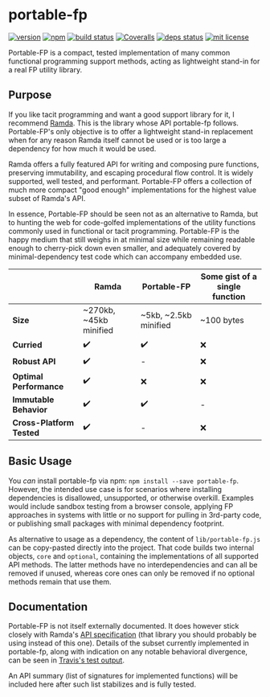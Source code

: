 
# portable-fp

[![version][version-img]][version-url]
[![npm][npmjs-img]][npmjs-url]
[![build status][travis-img]][travis-url]
[![Coveralls][coveralls-img]][coveralls-url]
[![deps status][daviddm-img]][daviddm-url]
[![mit license][license-img]][license-url]

Portable-FP is a compact, tested implementation of many common functional programming
support methods, acting as lightweight stand-in for a real FP utility library.

## Purpose

If you like tacit programming and want a good support library for it, I recommend
[Ramda](https://ramdajs.com).  This is the library whose API portable-fp follows.
Portable-FP's only objective is to offer a lightweight stand-in replacement when
for any reason Ramda itself cannot be used or is too large a dependency for how
much it would be used.

Ramda offers a fully featured API for writing and composing pure functions, preserving
immutability, and escaping procedural flow control.  It is widely supported, well
tested, and performant.  Portable-FP offers a collection of much more compact "good
enough" implementations for the highest value subset of Ramda's API.

In essence, Portable-FP should be seen not as an alternative to Ramda, but to hunting
the web for code-golfed implementations of the utility functions commonly used in
functional or tacit programming.  Portable-FP is the happy medium that still weighs
in at minimal size while remaining readable enough to cherry-pick down even smaller,
and adequately covered by minimal-dependency test code which can accompany embedded
use.

|     | Ramda | Portable-FP | Some gist of a single function |
| --- | --- | --- | --- |
| **Size** | ~270kb, ~45kb minified | ~5kb, ~2.5kb minified | ~100 bytes |
| **Curried** | :heavy_check_mark: | :heavy_check_mark: | :x: |
| **Robust API** | :heavy_check_mark: |  -  | :x: |
| **Optimal Performance** | :heavy_check_mark: | :x: | :x: |
| **Immutable Behavior** | :heavy_check_mark: | :heavy_check_mark: |  -  |
| **Cross-Platform Tested** | :heavy_check_mark: |  -  | :x: |

## Basic Usage

You *can* install portable-fp via npm: `npm install --save portable-fp`.  However,
the intended use case is for scenarios where installing dependencies is disallowed,
unsupported, or otherwise overkill.  Examples would include sandbox testing from
a browser console, applying FP approaches in systems with little or no support
for pulling in 3rd-party code, or publishing small packages with minimal dependency
footprint.

As alternative to usage as a dependency, the content of `lib/portable-fp.js` can
be copy-pasted directly into the project.  That code builds two internal objects,
`core` and `optional`, containing the implementations of all supported API methods.
The latter methods have no interdependencies and can all be removed if unused, whereas
core ones can only be removed if no optional methods remain that use them.

## Documentation

Portable-FP is not itself externally documented.  It does however stick closely
with Ramda's [API specification](http://ramdajs.com/docs) (that library you should
probably be using instead of this one).  Details of the subset currently implemented
in portable-fp, along with indication on any notable behavioral divergence, can
be seen in [Travis's test output][travis-url].

An API summary (list of signatures for implemented functions) will be included here
after such list stabilizes and is fully tested.


[version-url]: https://github.com/evan-king/portable-fp/releases
[version-img]: https://img.shields.io/github/release/evan-king/portable-fp.svg?style=flat

[npmjs-url]: https://www.npmjs.com/package/portable-fp
[npmjs-img]: https://img.shields.io/npm/v/portable-fp.svg?style=flat

[coveralls-url]: https://coveralls.io/r/evan-king/portable-fp?branch=master
[coveralls-img]: https://img.shields.io/coveralls/evan-king/portable-fp.svg?style=flat

[license-url]: https://github.com/evan-king/portable-fp/blob/master/LICENSE
[license-img]: https://img.shields.io/badge/license-MIT-blue.svg?style=flat

[travis-url]: https://travis-ci.org/evan-king/portable-fp
[travis-img]: https://img.shields.io/travis/evan-king/portable-fp.svg?style=flat

[daviddm-url]: https://david-dm.org/evan-king/portable-fp
[daviddm-img]: https://img.shields.io/david/evan-king/portable-fp.svg?style=flat
